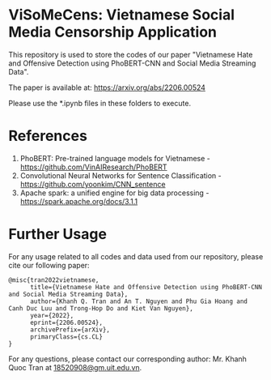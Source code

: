 # ViSoMeCens: Vietnamese Social Media Censorship Application

This repository is used to store the codes of our paper "Vietnamese Hate and Offensive Detection using PhoBERT-CNN and Social Media Streaming Data".

The paper is available at: https://arxiv.org/abs/2206.00524

Please use the *.ipynb files in these folders to execute.

# References
1. PhoBERT: Pre-trained language models for Vietnamese - https://github.com/VinAIResearch/PhoBERT
2. Convolutional Neural Networks for Sentence Classification - https://github.com/yoonkim/CNN_sentence
3. Apache spark: a unified engine for big data processing - https://spark.apache.org/docs/3.1.1

# Further Usage
For any usage related to all codes and data used from our repository, please cite our following paper:
```
@misc{tran2022vietnamese,
      title={Vietnamese Hate and Offensive Detection using PhoBERT-CNN and Social Media Streaming Data}, 
      author={Khanh Q. Tran and An T. Nguyen and Phu Gia Hoang and Canh Duc Luu and Trong-Hop Do and Kiet Van Nguyen},
      year={2022},
      eprint={2206.00524},
      archivePrefix={arXiv},
      primaryClass={cs.CL}
}
```

For any questions, please contact our corresponding author: Mr. Khanh Quoc Tran at 18520908@gm.uit.edu.vn.
